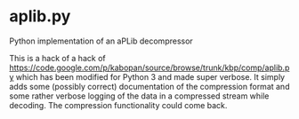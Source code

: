 # aplib.py
Python implementation of an aPLib decompressor

This is a hack of a hack of https://code.google.com/p/kabopan/source/browse/trunk/kbp/comp/aplib.py which has been modified for Python 3 and made super verbose. It simply adds some (possibly correct) documentation of the compression format and some rather verbose logging of the data in a compressed stream while decoding. The compression functionality could come back.
